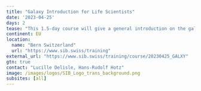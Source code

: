 ```yaml
---
title: "Galaxy Introduction for Life Scientists"
date: '2023-04-25'
days: 2
tease: "This 1.5-day course will give a general introduction on the galaxy web-page structure, how to import data, run tools, share analyses and build workflows. Participants will run a whole NGS analysis using an RNA-seq dataset as an example."
continent: EU
location:
  name: "Bern Switzerland"
  url: "https://www.sib.swiss/training"
external_url: "https://www.sib.swiss/training/course/20230425_GALXY"
gtn: true
contact: "Lucille Delisle, Hans-Rudolf Hotz"
image: /images/logos/SIB_Logo_trans_background.png
subsites: [all]
---
```

